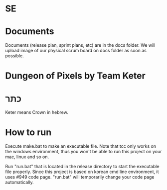 # SE

# Documents
Documents (release plan, sprint plans, etc) are in the docs folder.
We will upload image of our physical scrum board on docs folder as soon as possible.

# Dungeon of Pixels by Team Keter

# כתר
Keter means Crown in hebrew.

# How to run
Execute make.bat to make an executable file.
Note that tcc only works on the windows environment,
thus you won't be able to run this project on your mac, linux and so on.

Run "run.bat" that is located in the release directory to start the executable file properly.
Since this project is based on korean cmd line environment, it uses #949 code page.
"run.bat" will temporarily change your code page automatically.
